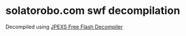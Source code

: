 # solatorobo.com swf decompilation

Decompiled using [JPEXS Free Flash Decompiler](https://github.com/jindrapetrik/jpexs-decompiler)